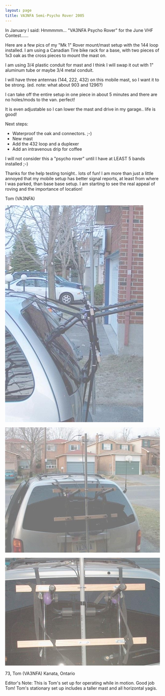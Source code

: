 ```yaml
---
layout: page
title: VA3NFA Semi-Psycho Rover 2005
---
```


In January I said: Hmmmmm... "VA3NFA Psycho Rover" for the June VHF Contest......

Here are a few pics of my "Mk 1" Rover mount/mast setup with the 144 loop installed. I am using a
Canadian Tire bike rack for a base, with two pieces of 1x3 oak as the cross pieces to mount the mast on.

I am using 3/4 plastic conduit for mast and I think I will swap it out with 1" aluminum tube or maybe 3/4
metal conduit.

I will have three antennas (144, 222, 432) on this mobile mast, so I want  it to be strong. (ed. note: what
about 903 and 1296?)

I can take off the entire setup in one piece in about 5 minutes and there are no holes/mods to the van.
perfect!

It is even adjustable so I can lower the mast and drive in my garage.. life is good!

Next steps:

* Waterproof the oak and connectors. ;-)
* New mast
* Add the 432 loop and a duplexer
* Add an intravenous drip for coffee

I will not consider this a "psycho rover" until I have
at LEAST 5 bands installed ;-)

Thanks for the help testing tonight.. lots of fun! I am more than just a little annoyed that my mobile
setup has better signal reports, at least from where I was parked, than base base setup. I am starting to see
the real appeal of roving and the importance of location!

Tom (VA3NFA)

![VA3NFA Rover](../images/va3nfarovermk1a.jpg)

![VA3NFA Rover](../images/va3nfarovermk1b.jpg)

![VA3NFA Rover](../images/va3nfarovermk1c.jpg)

73, Tom (VA3NFA) Kanata, Ontario

Editor's Note: This is Tom's set up for operating while in motion. Good job Tom! Tom's stationary set up includes a taller mast and all horizontal yagis.
